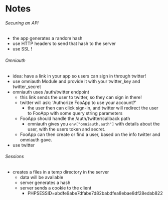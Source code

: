 # Notes

###### Securing an API
- the app generates a random hash
- use HTTP headers to send that hash to the server
- use SSL !


###### Omniauth
- idea: have a link in your app so users can sign in through twitter!
- use omniauth Module and provide it with your twitter_key and twitter_secret
- omniauth uses /auth/twitter endpoint
    - this link sends the user to twitter, so they can sign in there!
    - twitter will ask: 'Authorize FooApp to use your account?'
        - the user then can click sign-in, and twitter will redirect the user to FooApp with some query string parameters
    - FooApp should handle the /auth/twitter/callback path
        - omniauth gives you `env["omniauth.auth"]` with details about the user, with the users token and secret.
    - FooApp can then create or find a user, based on the info twitter and omniauth gave.
- use twitter


###### Sessions

- creates a files in a temp directory in the server
    - data will be available
    - server generates a hash
    - server sends a cookie to the client
        - PHPSESSID=abdfe9abe7dfabe7d82babdfea8ebae8df28edab822


